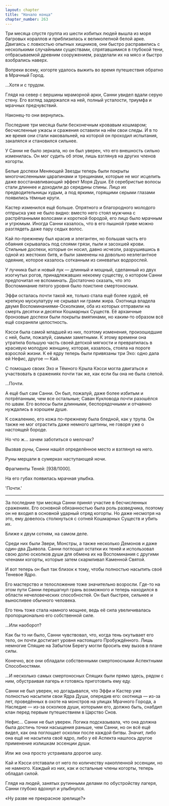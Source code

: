 ```yaml
---
layout: chapter
title: "Начало конца"
chapter_number: 263
---
```


Три месяца спустя группа из шести избитых людей вышла из моря багровых кораллов и приблизилась к великолепной белой арке. Двигаясь с ловкостью опытных хищников, они быстро расправились с несколькими случайными существами, спрятавшимися в глубокой тени, отбрасываемой древним сооружением, разделали их на мясо и быстро взобрались наверх.

Вопреки всему, когорте удалось выжить во время путешествия обратно в Мрачный Город.

...Хотя и с трудом.

Глядя на север с вершины мраморной арки, Санни увидел вдали серую стену. Его взгляд задержался на ней, полный усталости, триумфа и мрачных предчувствий.

Наконец-то они вернулись.

Последние три месяца были бесконечным кровавым кошмаром; бесчисленные ужасы и сражения оставили на нём свои следы. И в то же время они стали наковальней, на которой он проходил испытания, закалялся и становился сильнее.

У Санни не было зеркала, но он был уверен, что его внешность сильно изменилась. Он мог судить об этом, лишь взглянув на других членов когорты.

Белые доспехи Меняющей Звезды теперь были покрыты многочисленными царапинами и трещинами, которые не мог исцелить даже восстанавливающий эффект Моря Души. Её серебристые волосы стали длиннее и доходили до середины спины. Лицо их предводительницы худым, а под яркими, горящими серыми глазами появились тёмные круги.

Кастер изменился ещё больше. Опрятного и благородного молодого отпрыска уже не было видно: вместо него стоял мужчина с растрёпанными волосами и короткой бородой, его лицо было мрачным и угрюмым. Иногда Санни казалось, что в его пышной гриве можно разглядеть даже пару седых волос.

Кай по-прежнему был красив и элегантен, но большая часть его обаяния скрывалась под слоями грязи, пыли и засохшей крови. Стильные доспехи, которые он носил, давно исчезли, разрушившись в одной из жестоких битв, и были заменены на довольно неэлегантное одеяние, которое казалось сотканным из синеватых водорослей.

У лучника был и новый лук — длинный и мощный, сделанный из двух изогнутых рогов, принадлежавших некоему существу, о котором Санни предпочитал не вспоминать. Достаточно сказать, что это Воспоминание пятого уровня было поистине смертоносным.

Эффи осталась почти такой же, только стала ещё более худой, её крепкую мускулатуру не скрывал ни грамм жира. Охотница владела двумя Воспоминаниями-Осколками, оба из которых отправили на смерть десятки и десятки Кошмарных Существ. Её архаичные бронзовые доспехи были покрыты вмятинами, но каким-то образом всё ещё сохраняли целостность.

Кэсси была самой младшей из них, поэтому изменения, произошедшие с ней, были, пожалуй, самыми заметными. К этому времени она утратила большую часть своей детской мягкости и превратилась в красивую молодую женщину, которая, казалось, стояла на пороге взрослой жизни. К её ядру теперь были привязаны три Эхо: одно дала ей Нефис, другое — Кай.

С помощью своих Эхо и Тёмного Крыла Кэсси могла двигаться и участвовать в сражениях почти так же, как если бы она не была слепой.

...Почти.

А ещё был сам Санни. Он был, пожалуй, даже более избитым и потрёпанным, чем все остальные; Саван Кукловода почти разошёлся по швам. Его волосы были длинными, беспорядочными и отчаянно нуждались в хорошем душе.

К сожалению, его кожа по-прежнему была бледной, как у трупа. Он также не мог отрастить даже немного щетины, не говоря уже о настоящей бороде.

Но что ж... зачем заботиться о мелочах?

Вызвав руны, Санни нашёл определённое место и взглянул на него.

Руны мерцали в сумерках наступающей ночи.

Фрагменты Теней: [938/1000].

На его губах появилась мрачная улыбка.

'Почти.'

***

За последние три месяца Санни принял участие в бесчисленных сражениях. Его основной обязанностью была роль разведчика, поэтому он не входил в основной ударный отряд когорты. Но даже несмотря на это, ему довелось столкнуться с сотней Кошмарных Существ и убить их.

Ближе к двум сотням, на самом деле.

Среди них были Звери, Монстры, а также несколько Демонов и даже один-два Дьявола. Санни поглощал остатки их теней и использовал свою долю осколков души для обмена их на Воспоминания с другими членами когорты, которые затем скармливал Каменной Святой.

И вот теперь он был так близок к тому, чтобы полностью насытить своё Теневое Ядро.

Его мастерство и телосложение тоже значительно возросли. Где-то на этом пути Санни перешагнул грань возможного и теперь находился в области нечеловеческих способностей. Он был быстрее, сильнее и выносливее обычного человека.

Его тень тоже стала намного мощнее, ведь её сила увеличивалась пропорционально его собственной силе.

...Или наоборот?

Как бы то ни было, Санни чувствовал, что, когда тень окутывает его тело, он почти достигает уровня настоящего Пробуждённого. Лишь немногие Спящие на Забытом Берегу могли бросить ему вызов в плане силы.

Конечно, все они обладали собственными смертоносными Аспектными Способностями.

...И несколько самых смертоносных Спящих были прямо здесь, рядом с ним, обустраивая лагерь и готовясь приготовить ему еду.

Санни не был уверен, но догадывался, что Эффи и Кастер уже полностью насытили свои Ядра Души, опередив его: охотница — из-за лет, проведённых в охоте на монстров на улицах Мрачного Города, а Наследие — из-за осколков души, которыми его, должно быть, снабдил клан перед первым путешествием в Царство Снов.

Нефис... Санни не был уверен. Логика подсказывала, что она должна была достичь точки насыщения раньше, чем Санни, но он всё ещё видел, как она поглощает осколки после каждой битвы. Значит, либо она ещё не насытила своё ядро, либо у её Аспекта нашлось другое применение излишкам эссенции души.

Или же она просто устраивала дорогое шоу.

Кай и Кэсси отставали от него по количеству накопленной эссенции, но не намного. Каждый из них, как и остальные члены когорты, теперь обладал силой.

Глядя на людей, занятых рутинными делами по обустройству лагеря, Санни глубоко вдохнул и улыбнулся.

«Ну разве не прекрасное зрелище?»